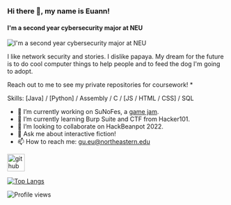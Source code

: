 ### Hi there 👋, my name is Euann!
#### I'm a second year cybersecurity major at NEU
![I'm a second year cybersecurity major at NEU](https://arturssmirnovs.github.io/github-profile-readme-generator/images/banner.png)

I like network security and stories. I dislike papaya. My dream for the future is to do cool computer things to help people and to feed the dog I'm going to adopt.

Reach out to me to see my private repositories for coursework! *

Skills: [Java] / [Python] / Assembly / C / [JS / HTML / CSS] / SQL

- 🔭 I’m currently working on SuNoFes, a [game jam](https://itch.io/jam/sunofes22). 
- 🌱 I’m currently learning Burp Suite and CTF from Hacker101. 
- 👯 I’m looking to collaborate on HackBeanpot 2022. 
- 💬 Ask me about interactive fiction! 
- 📫 How to reach me: gu.eu@northeastern.edu 


[<img src='https://cdn.jsdelivr.net/npm/simple-icons@3.0.1/icons/github.svg' alt='github' height='40'>](https://github.com/EuannGu)  

[![Top Langs](https://github-readme-stats.vercel.app/api/top-langs/?username=EuannGu)](https://github.com/anuraghazra/github-readme-stats)

![Profile views](https://gpvc.arturio.dev/EuannGu)  

<!--
**EuannGu/EuannGu** is a ✨ _special_ ✨ repository because its `README.md` (this file) appears on your GitHub profile.

Here are some ideas to get you started:

- 🔭 I’m currently working on ...
- 🌱 I’m currently learning ...
- 👯 I’m looking to collaborate on ...
- 🤔 I’m looking for help with ...
- 💬 Ask me about ...
- 📫 How to reach me: ...
- 😄 Pronouns: ...
- ⚡ Fun fact: ...
-->

<!--
comment that doesn't show up in the doc??
-->
